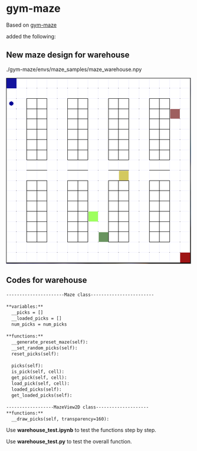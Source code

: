 # gym-maze

Based on [gym-maze](https://github.com/MattChanTK/gym-maze/)


added the following:

## New maze design for warehouse
./gym-maze/envs/maze_samples/maze_warehouse.npy

<kbd>![warehouse design](https://github.com/ghostshield-21/gym-maze/blob/main/pics/warehouse_design.png)</kbd>


## Codes for warehouse
```
----------------------Maze class------------------------

**variables:**
  __picks = []
  __loaded_picks = []
  num_picks = num_picks
  
**functions:** 
  __generate_preset_maze(self):
  __set_random_picks(self):
  reset_picks(self):
  
  picks(self):
  is_pick(self, cell):
  get_pick(self, cell):
  load_pick(self, cell):
  loaded_picks(self):
  get_loaded_picks(self):
 
------------------MazeView2D class--------------------
**functions:** 
  __draw_picks(self, transparency=160):
```
Use **warehouse_test.ipynb** to test the functions step by step. 

Use **warehouse_test.py** to test the overall function. 

